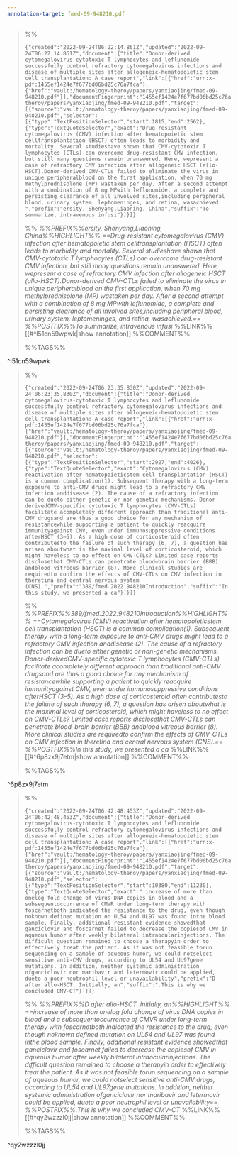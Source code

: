 ```yaml
---
annotation-target: fmed-09-948210.pdf
---
```



>%%
>```annotation-json
>{"created":"2022-09-24T06:22:14.861Z","updated":"2022-09-24T06:22:14.861Z","document":{"title":"Donor-derived cytomegalovirus-cytotoxic T lymphocytes and leflunomide successfully control refractory cytomegalovirus infections and disease of multiple sites after allogeneic-hematopoietic stem cell transplantation: A case report","link":[{"href":"urn:x-pdf:1455ef1424e7f677bd06bd25c76a7fca"},{"href":"vault:/hematology-theroy/papers/yanxiaojing/fmed-09-948210.pdf"}],"documentFingerprint":"1455ef1424e7f677bd06bd25c76a7fca"},"uri":"vault:/hematology-theroy/papers/yanxiaojing/fmed-09-948210.pdf","target":[{"source":"vault:/hematology-theroy/papers/yanxiaojing/fmed-09-948210.pdf","selector":[{"type":"TextPositionSelector","start":1815,"end":2562},{"type":"TextQuoteSelector","exact":"Drug-resistant cytomegalovirus (CMV) infection after hematopoietic stem celltransplantation (HSCT) often leads to morbidity and mortality. Several studieshave shown that CMV-cytotoxic T lymphocytes (CTLs) can overcome drug-resistant CMV infection, but still many questions remain unanswered. Here, wepresent a case of refractory CMV infection after allogeneic HSCT (allo-HSCT).Donor-derived CMV-CTLs failed to eliminate the virus in unique peripheralblood on the first application, when 70 mg methylprednisolone (MP) wastaken per day. After a second attempt with a combination of 8 mg MPwith leflunomide, a complete and persisting clearance of all involved sites,including peripheral blood, urinary system, leptomeninges, and retina, wasachieved. ","prefix":"ersity, Shenyang,Liaoning, China","suffix":"To summarize, intravenous infusi"}]}]}
>```
>%%
>*%%PREFIX%%ersity, Shenyang,Liaoning, China%%HIGHLIGHT%% ==Drug-resistant cytomegalovirus (CMV) infection after hematopoietic stem celltransplantation (HSCT) often leads to morbidity and mortality. Several studieshave shown that CMV-cytotoxic T lymphocytes (CTLs) can overcome drug-resistant CMV infection, but still many questions remain unanswered. Here, wepresent a case of refractory CMV infection after allogeneic HSCT (allo-HSCT).Donor-derived CMV-CTLs failed to eliminate the virus in unique peripheralblood on the first application, when 70 mg methylprednisolone (MP) wastaken per day. After a second attempt with a combination of 8 mg MPwith leflunomide, a complete and persisting clearance of all involved sites,including peripheral blood, urinary system, leptomeninges, and retina, wasachieved.== %%POSTFIX%%To summarize, intravenous infusi*
>%%LINK%%[[#^l51cn59wpwk|show annotation]]
>%%COMMENT%%
>
>%%TAGS%%
>
^l51cn59wpwk


>%%
>```annotation-json
>{"created":"2022-09-24T06:23:35.830Z","updated":"2022-09-24T06:23:35.830Z","document":{"title":"Donor-derived cytomegalovirus-cytotoxic T lymphocytes and leflunomide successfully control refractory cytomegalovirus infections and disease of multiple sites after allogeneic-hematopoietic stem cell transplantation: A case report","link":[{"href":"urn:x-pdf:1455ef1424e7f677bd06bd25c76a7fca"},{"href":"vault:/hematology-theroy/papers/yanxiaojing/fmed-09-948210.pdf"}],"documentFingerprint":"1455ef1424e7f677bd06bd25c76a7fca"},"uri":"vault:/hematology-theroy/papers/yanxiaojing/fmed-09-948210.pdf","target":[{"source":"vault:/hematology-theroy/papers/yanxiaojing/fmed-09-948210.pdf","selector":[{"type":"TextPositionSelector","start":2927,"end":4026},{"type":"TextQuoteSelector","exact":"Cytomegalovirus (CMV) reactivation after hematopoieticstem cell transplantation (HSCT) is a common complication(1). Subsequent therapy with a long-term exposure to anti-CMV drugs might lead to a refractory CMV infection anddisease (2). The cause of a refractory infection can be dueto either genetic or non-genetic mechanisms. Donor-derivedCMV-specific cytotoxic T lymphocytes (CMV-CTLs) facilitate acompletely different approach than traditional anti-CMV drugsand are thus a good choice for any mechanism of resistancewhile supporting a patient to quickly reacquire immunityagainst CMV, even under immunosuppressive conditions afterHSCT (3–5). As a high dose of corticosteroid often contributesto the failure of such therapy (6, 7), a question has arisen aboutwhat is the maximal level of corticosteroid, which might haveless to no effect on CMV-CTLs? Limited case reports disclosethat CMV-CTLs can penetrate blood–brain barrier (BBB) andblood vitreous barrier (8). More clinical studies are requiredto confirm the effects of CMV-CTLs on CMV infection in theretina and central nervous system (CNS).","prefix":"389/fmed.2022.948210Introduction","suffix":"In this study, we presented a ca"}]}]}
>```
>%%
>*%%PREFIX%%389/fmed.2022.948210Introduction%%HIGHLIGHT%% ==Cytomegalovirus (CMV) reactivation after hematopoieticstem cell transplantation (HSCT) is a common complication(1). Subsequent therapy with a long-term exposure to anti-CMV drugs might lead to a refractory CMV infection anddisease (2). The cause of a refractory infection can be dueto either genetic or non-genetic mechanisms. Donor-derivedCMV-specific cytotoxic T lymphocytes (CMV-CTLs) facilitate acompletely different approach than traditional anti-CMV drugsand are thus a good choice for any mechanism of resistancewhile supporting a patient to quickly reacquire immunityagainst CMV, even under immunosuppressive conditions afterHSCT (3–5). As a high dose of corticosteroid often contributesto the failure of such therapy (6, 7), a question has arisen aboutwhat is the maximal level of corticosteroid, which might haveless to no effect on CMV-CTLs? Limited case reports disclosethat CMV-CTLs can penetrate blood–brain barrier (BBB) andblood vitreous barrier (8). More clinical studies are requiredto confirm the effects of CMV-CTLs on CMV infection in theretina and central nervous system (CNS).== %%POSTFIX%%In this study, we presented a ca*
>%%LINK%%[[#^6p8zx9j7etm|show annotation]]
>%%COMMENT%%
>
>%%TAGS%%
>
^6p8zx9j7etm


>%%
>```annotation-json
>{"created":"2022-09-24T06:42:48.453Z","updated":"2022-09-24T06:42:48.453Z","document":{"title":"Donor-derived cytomegalovirus-cytotoxic T lymphocytes and leflunomide successfully control refractory cytomegalovirus infections and disease of multiple sites after allogeneic-hematopoietic stem cell transplantation: A case report","link":[{"href":"urn:x-pdf:1455ef1424e7f677bd06bd25c76a7fca"},{"href":"vault:/hematology-theroy/papers/yanxiaojing/fmed-09-948210.pdf"}],"documentFingerprint":"1455ef1424e7f677bd06bd25c76a7fca"},"uri":"vault:/hematology-theroy/papers/yanxiaojing/fmed-09-948210.pdf","target":[{"source":"vault:/hematology-theroy/papers/yanxiaojing/fmed-09-948210.pdf","selector":[{"type":"TextPositionSelector","start":10380,"end":11230},{"type":"TextQuoteSelector","exact":" increase of more than onelog fold change of virus DNA copies in blood and a subsequentoccurrence of CMVR under long-term therapy with foscarnetboth indicated the resistance to the drug, even though noknown defined mutation on UL54 and UL97 was found inthe blood sample. Finally, additional resistant evidence showedthat ganciclovir and foscarnet failed to decrease the copiesof CMV in aqueous humor after weekly bilateral intraocularinjections. The difficult question remained to choose a therapyin order to effectively treat the patient. As it was not feasible torun sequencing on a sample of aqueous humor, we could notselect sensitive anti-CMV drugs, according to UL54 and UL97gene mutations. In addition, neither systemic administration ofganciclovir nor maribavir and letermovir could be applied, dueto a poor neutrophil level or unavailability","prefix":"D after allo-HSCT. Initially, an","suffix":".This is why we concluded CMV-CT"}]}]}
>```
>%%
>*%%PREFIX%%D after allo-HSCT. Initially, an%%HIGHLIGHT%% ==increase of more than onelog fold change of virus DNA copies in blood and a subsequentoccurrence of CMVR under long-term therapy with foscarnetboth indicated the resistance to the drug, even though noknown defined mutation on UL54 and UL97 was found inthe blood sample. Finally, additional resistant evidence showedthat ganciclovir and foscarnet failed to decrease the copiesof CMV in aqueous humor after weekly bilateral intraocularinjections. The difficult question remained to choose a therapyin order to effectively treat the patient. As it was not feasible torun sequencing on a sample of aqueous humor, we could notselect sensitive anti-CMV drugs, according to UL54 and UL97gene mutations. In addition, neither systemic administration ofganciclovir nor maribavir and letermovir could be applied, dueto a poor neutrophil level or unavailability== %%POSTFIX%%.This is why we concluded CMV-CT*
>%%LINK%%[[#^qy2wzzzl0jj|show annotation]]
>%%COMMENT%%
>
>%%TAGS%%
>
^qy2wzzzl0jj

